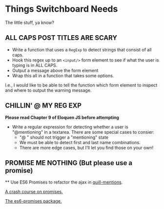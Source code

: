 # Things Switchboard Needs
The little stuff, ya know?

## ALL CAPS POST TITLES ARE SCARY
* Write a function that uses a `RegExp` to detect strings that consist of all caps. 
* Hook this regex up to an `<input/>` form element to see if what the user is typing is in ALL CAPS.
* Output a message above the form element
* Wrap this all in a function that takes some options.

I.e., I would like to be able to tell the function which form element to inspect and where to output the warning message.

## CHILLIN' @ MY REG EXP
**Please read Chapter 9 of Eloquen JS before attempting**
* Write a regular expression for detecting whether a user is "@mentioning" in a textarea. There are some special cases to consier:
  - "@ " should not trigger a "mentioning" state
  - We must be able to detect first and last name combinations.
  - There are more edge cases, but I'll let you find those on your own!

## PROMISE ME NOTHING (But please use a promise)
** Use ES6 Promises to refactor the ajax in [quill-mentions](https://github.com/brettimus/quill-mentions).

[A crash course on promises.](http://www.html5rocks.com/en/tutorials/es6/promises/)

[The es6-promises package.](https://www.npmjs.com/package/es6-promise)